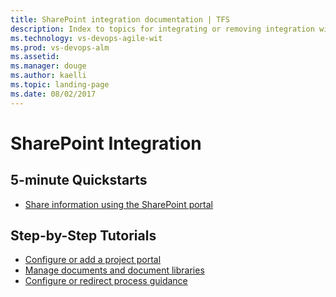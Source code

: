 ```yaml
---
title: SharePoint integration documentation | TFS
description: Index to topics for integrating or removing integration with SharePoint and Team Foundation Server (TFS)  
ms.technology: vs-devops-agile-wit
ms.prod: vs-devops-alm
ms.assetid:  
ms.manager: douge
ms.author: kaelli
ms.topic: landing-page 
ms.date: 08/02/2017
---
```


# SharePoint Integration  
  


## 5-minute Quickstarts  
- [Share information using the SharePoint portal](../../report/sharepoint-dashboards/share-information-using-the-project-portal.md)


## Step-by-Step Tutorials

- [Configure or add a project portal](../../report/sharepoint-dashboards/configure-or-add-a-project-portal.md)    
- [Manage documents and document libraries](../../report/sharepoint-dashboards/manage-documents-and-document-libraries.md)  
- [Configure or redirect process guidance](../../report/sharepoint-dashboards/configure-or-redirect-process-guidance.md)



   